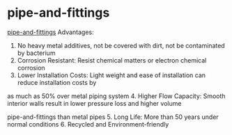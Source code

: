 pipe-and-fittings
=================


<a href=http://www.vcvalve.com/>pipe-and-fittings</a> Advantages: 
1. No heavy metal additives, not be covered with dirt, not be contaminated by bacterium 
2. Corrosion Resistant: Resist chemical matters or electron chemical corrosion 
3. Lower Installation Costs: Light weight and ease of installation can reduce installation costs by

as much as 50% over metal piping system 
4. Higher Flow Capacity: Smooth interior walls result in lower pressure loss and higher volume

pipe-and-fittings than metal pipes 
5. Long Life: More than 50 years under normal conditions 
6. Recycled and Environment-friendly

